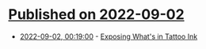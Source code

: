 # [Published on 2022-09-02](index.md)

* [2022-09-02, 00:19:00](https://soylentnews.org/article.pl?sid=22/08/31/160206&from=rss) - [Exposing What's in Tattoo Ink](https://soylentnews.org/article.pl?sid=22/08/31/160206&from=rss)
